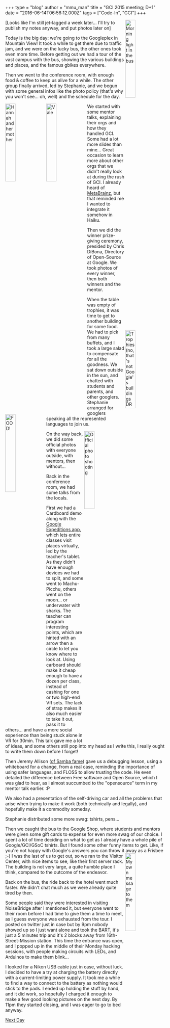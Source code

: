 +++
type = "blog"
author = "mmu_man"
title = "GCI 2015 meeting; D+1"
date = "2016-06-14T06:56:12.000Z"
tags = ["Code-In", "GCI"]
+++

<img src="/files/IMG_20160613_084622.jpg" width="25%" height="25%" align="right" alt="Morning light in the bus" title="Morning light in the bus" />[Looks like I'm still jet-lagged a week later... I'll try to publish my notes anyway, and put photos later on]

Today is the big day: we're going to the Googleplex in Mountain View! 
It took a while to get there due to traffic jam, and we were on the lucky bus, the other ones took even more time. Before getting out we had a tour of the vast campus with the bus, showing the various buildings and places, and the famous gbikes everywhere.
<!--more-->
Then we went to the conference room, with enough food & coffee to keep us alive for a while. The other group finally arrived, led by Stephanie, and we begun with some general infos like the photo policy (that's why you won't see... oh, well) and the schedule for the day.

<img src="/files/IMG_20160613_092004.jpg" width="25%" height="25%" align="left" alt="Hannah and her mother" title="Hannah and her mother" /><img src="/files/IMG_20160613_093354.jpg" width="25%" height="25%" align="left" alt="Vale" title="Vale" />We started with some mentor talks, explaining their orgs and how they handled GCI. Some had a lot more slides than mine... Great occasion to learn more about other orgs that we didn't really look at during the rush of GCI. I already heard of <a href="https://metabrainz.org/">MetaBrainz</a>, but that reminded me I wanted to integrate it somehow in Haiku.

<img src="/files/IMG_20160613_095635.jpg" width="25%" height="25%" align="right" alt="Trophies (no, that's not Google's buildings DRM, just a crappy tablet)" title="Trophies (no, that's not Google's buildings DRM, just a crappy tablet)" />Then we did the winner prize-giving ceremony, presided by Chris DiBona, Directory of Open-Source at Google. We took photos of every winner, then both winners and the mentor.

<img src="/files/IMG_20160613_114034.jpg" width="25%" height="25%" align="left" alt="FOOD!" title="FOOD!" />When the table was empty of trophies, it was time to get to another building for some food. We had to pick from many buffets, and I took a large salad to compensate for all the goodness. We sat down outside in the sun, and chatted with students and parents, and other googlers. Stephanie arranged for googlers speaking all the represented languages to join us.

<img src="/files/IMG_20160613_141417.jpg" width="25%" height="25%" align="right" alt="Official photo shooting" title="Official photo shooting" />On the way back, we did some official photos with everyone outside, with mentors, then without...

Back in the conference room, we had some talks from the locals.

First we had a Cardboard demo along with the <a href="https://www.google.com/edu/expeditions/">Google Expeditions app</a>, which lets entire classes visit places virtually, led by the teacher's tablet. As they didn't have enough devices we had to split, and some went to Machu-Picchu, others went on the moon... or underwater with sharks. The teacher can program interesting points, which are hinted with an arrow then a circle to let you know where to look at. Using carboard should make it cheap enough to have a dozen per class, instead of cashing for one or two high-end VR sets. The lack of strap makes it also much easier to take it out, pass it to others... and have a more social experience than being stuck alone in VR for 30min.
This talk gave me a lot of ideas, and some others still pop into my head as I write this, I really ought to write them down before I forget!

Then Jeremy Allison (<a href="https://www.samba.org/~jra/">of Samba fame</a>) gave us a debugging lesson, using a whiteboard for a change, from a real case, reminding the importance of using safer languages, and FLOSS to allow trusting the code. He even detailed the difference between Free software and Open Source, which I was glad to hear, as I almost succumbed to the "opensource" term in my mentor talk earlier. :P

We also had a presentation of the self-driving car and all the problems that arise when trying to make it work (both technically and legally), and hopefully make it a commodity someday.

Stephanie distributed some more swag: tshirts, pens...

Then we caught the bus to the Google Shop, where students and mentors were given some gift cards to expense for even more swag of our choice. I spent a lot of time deciding on what to get as I already have a whole pile of Google/GCI/GSoC tshirts. But I found some other funny items to get. Like, if you're not happy with Google's answers you can throw it away as a Frisbee ;-)
<img src="/files/IMG_20160613_182233.jpg" width="25%" height="25%" align="right" alt="My own message to them" title="My own message to them" />I was the last of us to get out, so we ran to the Visitor Center, with nice items to see, like their first server rack. The building is not very large, a quite humble place I think, compared to the outcome of the endeavor.

Back on the bus, the ride back to the hotel went much faster. We didn't chat much as we were already quite tired by then.

Some people said they were interested in visiting NoiseBridge after I mentioned it, but everyone went to their room before I had time to give them a time to meet, as I guess everyone was exhausted from the tour. I posted on twitter just in case but by 9pm nobody showed up so I just want alone and took the BART, it's just a 5 minutes trip and it's 2 blocks away from 16th-Street-Mission station.
This time the entrance was open, and I popped up in the middle of their Monday hacking sessions, with people making circuits with LEDs, and Arduinos to make them blink...

I looked for a Nikon USB cable just in case, without luck. I decided to have a try at charging the battery directly with a current-limiting power supply. It took me a while to find a way to connect to the battery as nothing would stick to the pads. I ended up holding the stuff by hand, and it did work, so hopefully I charged it enough to make a few good looking pictures on the next day.
By 11pm they started closing, and I was eager to go to bed anyway.

<a href="/blog/mmu_man/2016-06-21_gci_2015_meeting_d2">Next Day</a>